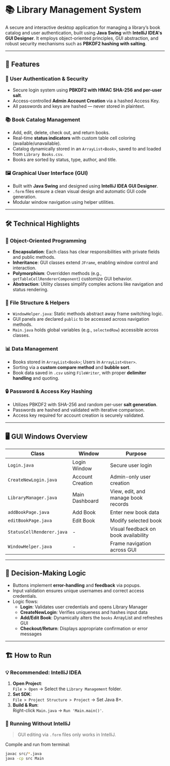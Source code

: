 # 📚 Library Management System

A secure and interactive desktop application for managing a library’s book catalog and user authentication, built using **Java Swing** with **IntelliJ IDEA's GUI Designer**. It employs object-oriented principles, GUI abstraction, and robust security mechanisms such as **PBKDF2 hashing with salting**.

---

## 🚀 Features

### 🔐 User Authentication & Security
- Secure login system using **PBKDF2 with HMAC SHA-256 and per-user salt**.
- Access-controlled **Admin Account Creation** via a hashed Access Key.
- All passwords and keys are hashed — never stored in plaintext.

### 📚 Book Catalog Management
- Add, edit, delete, check out, and return books.
- Real-time **status indicators** with custom table cell coloring (available/unavailable).
- Catalog dynamically stored in an `ArrayList<Book>`, saved to and loaded from `Library Books.csv`.
- Books are sorted by status, type, author, and title.

### 🖼️ Graphical User Interface (GUI)
- Built with **Java Swing** and designed using **IntelliJ IDEA GUI Designer**.
- `.form` files ensure a clean visual design and automatic GUI code generation.
- Modular window navigation using helper utilities.

---

## 🛠️ Technical Highlights

### 🧩 Object-Oriented Programming
- **Encapsulation**: Each class has clear responsibilities with private fields and public methods.
- **Inheritance**: GUI classes extend `JFrame`, enabling window control and interaction.
- **Polymorphism**: Overridden methods (e.g., `getTableCellRendererComponent`) customize GUI behavior.
- **Abstraction**: Utility classes simplify complex actions like navigation and status rendering.

### 📁 File Structure & Helpers
- `WindowHelper.java`: Static methods abstract away frame switching logic.
- GUI panels are declared `public` to be accessed across navigation methods.
- `Main.java` holds global variables (e.g., `selectedRow`) accessible across classes.

### 📊 Data Management
- Books stored in `ArrayList<Book>`; Users in `ArrayList<User>`.
- Sorting via a **custom compare method** and **bubble sort**.
- Book data saved in `.csv` using `FileWriter`, with proper **delimiter handling** and quoting.

### 🔒 Password & Access Key Hashing
- Utilizes PBKDF2 with SHA-256 and random per-user **salt generation**.
- Passwords are hashed and validated with iterative comparison.
- Access key required for account creation is securely validated.

---

## 🖥️ GUI Windows Overview

| Class                    | Window              | Purpose                             |
|--------------------------|---------------------|-------------------------------------|
| `Login.java`             | Login Window        | Secure user login                   |
| `CreateNewLogin.java`    | Account Creation    | Admin-only user creation            |
| `LibraryManager.java`    | Main Dashboard      | View, edit, and manage book records |
| `addBookPage.java`       | Add Book            | Enter new book data                 |
| `editBookPage.java`      | Edit Book           | Modify selected book                |
| `StatusCellRenderer.java`| -                   | Visual feedback on book availability |
| `WindowHelper.java`      | -                   | Frame navigation across GUI         |

---

## 🧪 Decision-Making Logic

- Buttons implement **error-handling** and **feedback** via popups.
- Input validation ensures unique usernames and correct access credentials.
- Logic flows:
  - **Login**: Validates user credentials and opens Library Manager  
  - **CreateNewLogin**: Verifies uniqueness and hashes input data  
  - **Add/Edit Book**: Dynamically alters the `books` ArrayList and refreshes GUI  
  - **Checkout/Return**: Displays appropriate confirmation or error messages  

---

## 🏗️ How to Run

### 💡 Recommended: IntelliJ IDEA

1. **Open Project**:  
   `File > Open` → Select the `Library Management` folder.
2. **Set SDK**:  
   `File > Project Structure > Project` → Set Java 8+.
3. **Build & Run**:  
   Right-click `Main.java` → `Run 'Main.main()'`.

### 🧪 Running Without IntelliJ

> GUI editing via `.form` files only works in IntelliJ.

Compile and run from terminal:
```bash
javac src/*.java
java -cp src Main

